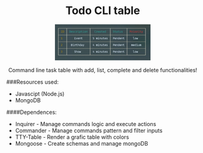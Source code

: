 <div align="center">
  <h1>Todo CLI table</h1>
  <img src="./images/Screenshot_2.jpg" alt="Logo" width="250"/>
  <p>Command line task table with add, list, complete and delete functionalities!</p>
</div>

###Resources used:
  - Javascipt (Node.js)
  - MongoDB

####Dependences:
  - Inquirer - Manage commands logic and execute actions
  - Commander - Manage commands pattern and filter inputs
  - TTY-Table - Render a grafic table with colors
  - Mongoose - Create schemas and manage mongoDB